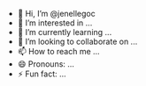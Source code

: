 - 👋 Hi, I’m @jenellegoc
- 👀 I’m interested in ...
- 🌱 I’m currently learning ...
- 💞️ I’m looking to collaborate on ...
- 📫 How to reach me ...
- 😄 Pronouns: ...
- ⚡ Fun fact: ...

<!---
jenellegoc/jenellegoc is a ✨ special ✨ repository because its `README.md` (this file) appears on your GitHub profile.
You can click the Preview link to take a look at your changes.
--->
